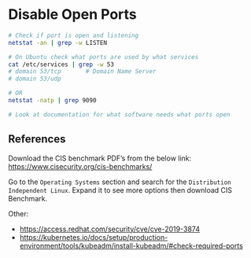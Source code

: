 # Disable Open Ports

```sh
# Check if port is open and listening
netstat -an | grep -w LISTEN

# On Ubuntu check what ports are used by what services
cat /etc/services | grep -w 53
# domain 53/tcp       # Domain Name Server
# domain 53/udp

# OR
netstat -natp | grep 9090

# Look at documentation for what software needs what ports open
```

## References

Download the CIS benchmark PDF’s from the below link:  
https://www.cisecurity.org/cis-benchmarks/

Go to the `Operating Systems` section and search for the `Distribution Independent Linux`. Expand it to see more options then download CIS Benchmark.

Other:
- https://access.redhat.com/security/cve/cve-2019-3874
- https://kubernetes.io/docs/setup/production-environment/tools/kubeadm/install-kubeadm/#check-required-ports